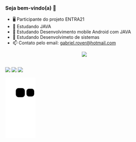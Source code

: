 ### Seja bem-vindo(a) 👋
- 🖥 Participante do projeto ENTRA21
- 🌱 Estudando JAVA
- 🌱 Estudando Desenvolvimento mobile Android com JAVA
- 🌱 Estudando Desenvolvimeto de sistemas
- 📫 Contato pelo email: gabriel.rover@hotmail.com

 <div align="center">
  <a href="https://github.com/roverine420">
  <img height="180em" src="https://github-readme-stats.vercel.app/api?username=roverine420&show_icons=true&theme=dark&include_all_commits=true&count_private=true"/>
  
</div>

  
  ##
 
<div> 
  <a href="https://instagram.com/gabriel_rover_" target="_blank"><img src="https://img.shields.io/badge/-Instagram-%23E4405F?style=for-the-badge&logo=instagram&logoColor=white" target="_blank"></a>
  <a href = "mailto:gabriel.rover@hotmail.com"><img src="https://img.shields.io/badge/-Gmail-%23333?style=for-the-badge&logo=gmail&logoColor=white" target="_blank"></a>
  <a href="https://www.linkedin.com/in/gabriel-rover-579a2820a/" target="_blank"><img src="https://img.shields.io/badge/-LinkedIn-%230077B5?style=for-the-badge&logo=linkedin&logoColor=white" target="_blank"></a> 
 
  ![Snake animation](https://github.com/rafaballerini/rafaballerini/blob/output/github-contribution-grid-snake.svg)
 
</div>

  
 
